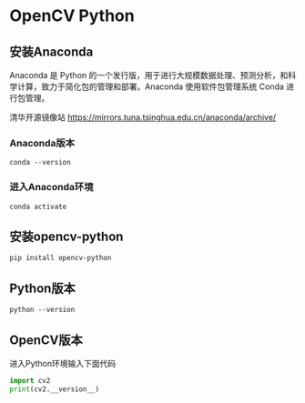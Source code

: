 # OpenCV Python

## 安装Anaconda

Anaconda 是 Python 的一个发行版，用于进行大规模数据处理、预测分析，和科学计算，致力于简化包的管理和部署。Anaconda 使用软件包管理系统 Conda 进行包管理。  

清华开源镜像站
https://mirrors.tuna.tsinghua.edu.cn/anaconda/archive/


### Anaconda版本
```shell
conda --version
```

### 进入Anaconda环境
```shell
conda activate
```


## 安装opencv-python
```shell
pip install opencv-python
```

## Python版本
```shell
python --version
```

## OpenCV版本
进入Python环境输入下面代码
```python
import cv2
print(cv2.__version__)
```

